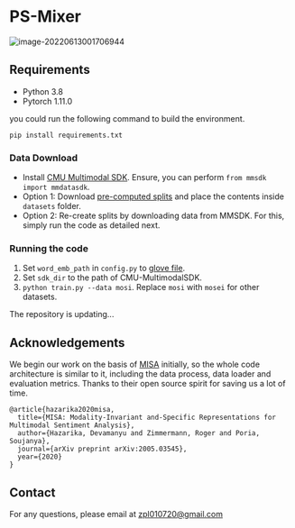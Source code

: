 # PS-Mixer

![image-20220613001706944](https://jhfaoisehoiew.oss-cn-beijing.aliyuncs.com/img/image-20220613001706944.png)

## Requirements

- Python 3.8
- Pytorch 1.11.0

you could run the following command to build the environment.

```shell
pip install requirements.txt
```

### Data Download

- Install [CMU Multimodal SDK](https://github.com/A2Zadeh/CMU-MultimodalSDK). Ensure, you can perform ```from mmsdk import mmdatasdk```.    
- Option 1: Download [pre-computed splits](https://drive.google.com/drive/folders/1IBwWNH0XjPnZWaAlP1U2tIJH6Rb3noMI?usp=sharing) and place the contents inside ```datasets``` folder.     
- Option 2: Re-create splits by downloading data from MMSDK. For this, simply run the code as detailed next.

### Running the code

1. Set ```word_emb_path``` in ```config.py``` to [glove file](http://nlp.stanford.edu/data/glove.840B.300d.zip).
2. Set ```sdk_dir``` to the path of CMU-MultimodalSDK.
3. ```python train.py --data mosi```. Replace ```mosi``` with ```mosei```  for other datasets.

The repository is updating...

## Acknowledgements

We begin our work on the basis of [MISA](https://github.com/declare-lab/MISA) initially, so the whole code architecture is similar to it, including the data process, data loader and evaluation metrics. Thanks to their open source spirit for saving us a lot of time.

```
@article{hazarika2020misa,
  title={MISA: Modality-Invariant and-Specific Representations for Multimodal Sentiment Analysis},
  author={Hazarika, Devamanyu and Zimmermann, Roger and Poria, Soujanya},
  journal={arXiv preprint arXiv:2005.03545},
  year={2020}
}
```

## Contact

For any questions, please email at [zpl010720@gmail.com](zpl010720@gmail.com)
